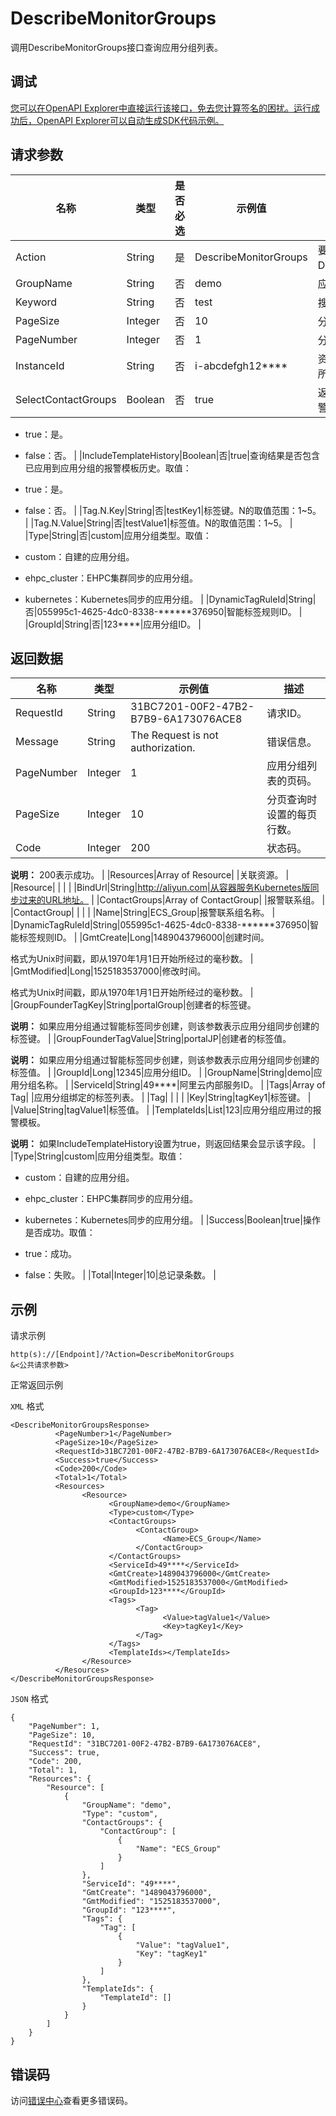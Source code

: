 # DescribeMonitorGroups

调用DescribeMonitorGroups接口查询应用分组列表。

## 调试

[您可以在OpenAPI Explorer中直接运行该接口，免去您计算签名的困扰。运行成功后，OpenAPI Explorer可以自动生成SDK代码示例。](https://api.aliyun.com/#product=Cms&api=DescribeMonitorGroups&type=RPC&version=2019-01-01)

## 请求参数

|名称|类型|是否必选|示例值|描述|
|--|--|----|---|--|
|Action|String|是|DescribeMonitorGroups|要执行的操作，取值：DescribeMonitorGroups。 |
|GroupName|String|否|demo|应用分组名称。 |
|Keyword|String|否|test|搜索关键字。 |
|PageSize|Integer|否|10|分页大小。默认值：10。 |
|PageNumber|Integer|否|1|分页页码。默认值：1。 |
|InstanceId|String|否|i-abcdefgh12\*\*\*\*|资源实例ID。查询指定实例所在的应用分组。 |
|SelectContactGroups|Boolean|否|true|返回结果中是否需要包含报警联系人组。取值：

 -   true：是。
-   false：否。 |
|IncludeTemplateHistory|Boolean|否|true|查询结果是否包含已应用到应用分组的报警模板历史。取值：

 -   true：是。
-   false：否。 |
|Tag.N.Key|String|否|testKey1|标签键。N的取值范围：1~5。 |
|Tag.N.Value|String|否|testValue1|标签值。N的取值范围：1~5。 |
|Type|String|否|custom|应用分组类型。取值：

 -   custom：自建的应用分组。
-   ehpc\_cluster：EHPC集群同步的应用分组。
-   kubernetes：Kubernetes同步的应用分组。 |
|DynamicTagRuleId|String|否|055995c1-4625-4dc0-8338-\*\*\*\*\*\*376950|智能标签规则ID。 |
|GroupId|String|否|123\*\*\*\*|应用分组ID。 |

## 返回数据

|名称|类型|示例值|描述|
|--|--|---|--|
|RequestId|String|31BC7201-00F2-47B2-B7B9-6A173076ACE8|请求ID。 |
|Message|String|The Request is not authorization.|错误信息。 |
|PageNumber|Integer|1|应用分组列表的页码。 |
|PageSize|Integer|10|分页查询时设置的每页行数。 |
|Code|Integer|200|状态码。

 **说明：** 200表示成功。 |
|Resources|Array of Resource| |关联资源。 |
|Resource| | | |
|BindUrl|String|http://aliyun.com|从容器服务Kubernetes版同步过来的URL地址。 |
|ContactGroups|Array of ContactGroup| |报警联系组。 |
|ContactGroup| | | |
|Name|String|ECS\_Group|报警联系组名称。 |
|DynamicTagRuleId|String|055995c1-4625-4dc0-8338-\*\*\*\*\*\*376950|智能标签规则ID。 |
|GmtCreate|Long|1489043796000|创建时间。

 格式为Unix时间戳，即从1970年1月1日开始所经过的毫秒数。 |
|GmtModified|Long|1525183537000|修改时间。

 格式为Unix时间戳，即从1970年1月1日开始所经过的毫秒数。 |
|GroupFounderTagKey|String|portalGroup|创建者的标签键。

 **说明：** 如果应用分组通过智能标签同步创建，则该参数表示应用分组同步创建的标签键。 |
|GroupFounderTagValue|String|portalJP|创建者的标签值。

 **说明：** 如果应用分组通过智能标签同步创建，则该参数表示应用分组同步创建的标签值。 |
|GroupId|Long|12345|应用分组ID。 |
|GroupName|String|demo|应用分组名称。 |
|ServiceId|String|49\*\*\*\*|阿里云内部服务ID。 |
|Tags|Array of Tag| |应用分组绑定的标签列表。 |
|Tag| | | |
|Key|String|tagKey1|标签键。 |
|Value|String|tagValue1|标签值。 |
|TemplateIds|List|123|应用分组应用过的报警模板。

 **说明：** 如果IncludeTemplateHistory设置为true，则返回结果会显示该字段。 |
|Type|String|custom|应用分组类型。取值：

 -   custom：自建的应用分组。
-   ehpc\_cluster：EHPC集群同步的应用分组。
-   kubernetes：Kubernetes同步的应用分组。 |
|Success|Boolean|true|操作是否成功。取值：

 -   true：成功。
-   false：失败。 |
|Total|Integer|10|总记录条数。 |

## 示例

请求示例

```
http(s)://[Endpoint]/?Action=DescribeMonitorGroups
&<公共请求参数>
```

正常返回示例

`XML` 格式

```
<DescribeMonitorGroupsResponse>
		  <PageNumber>1</PageNumber>
		  <PageSize>10</PageSize>
		  <RequestId>31BC7201-00F2-47B2-B7B9-6A173076ACE8</RequestId>
		  <Success>true</Success>
		  <Code>200</Code>
		  <Total>1</Total>
		  <Resources>
			    <Resource>
				      <GroupName>demo</GroupName>
				      <Type>custom</Type>
				      <ContactGroups>
					        <ContactGroup>
						          <Name>ECS_Group</Name>
					        </ContactGroup>
				      </ContactGroups>
				      <ServiceId>49****</ServiceId>
				      <GmtCreate>1489043796000</GmtCreate>
				      <GmtModified>1525183537000</GmtModified>
				      <GroupId>123****</GroupId>
				      <Tags>
					        <Tag>
						          <Value>tagValue1</Value>
						          <Key>tagKey1</Key>
					        </Tag>
				      </Tags>
				      <TemplateIds></TemplateIds>
			    </Resource>
		  </Resources>
</DescribeMonitorGroupsResponse>
```

`JSON` 格式

```
{
    "PageNumber": 1,
    "PageSize": 10,
    "RequestId": "31BC7201-00F2-47B2-B7B9-6A173076ACE8",
    "Success": true,
    "Code": 200,
    "Total": 1,
    "Resources": {
        "Resource": [
            {
                "GroupName": "demo",
                "Type": "custom",
                "ContactGroups": {
                    "ContactGroup": [
                        {
                            "Name": "ECS_Group"
                        }
                    ]
                },
                "ServiceId": "49****",
                "GmtCreate": "1489043796000",
                "GmtModified": "1525183537000",
                "GroupId": "123****",
                "Tags": {
					"Tag": [
						{
							"Value": "tagValue1",
							"Key": "tagKey1"
						}
					]
				},
                "TemplateIds": {
					"TemplateId": []
				}
            }
        ]
    }
}
```

## 错误码

访问[错误中心](https://error-center.aliyun.com/status/product/Cms)查看更多错误码。

